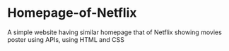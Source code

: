 # Homepage-of-Netflix

A simple website having similar homepage that of Netflix showing movies poster using APIs, using HTML and CSS
